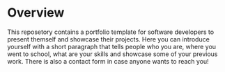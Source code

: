 # Overview

This reposetory contains a portfolio template for software developers to present themself and showcase their projects.
Here you can introduce yourself with a short paragraph that tells people who you are, where you went to school, what are your skills and showcase some of your previous work.
There is also a contact form in case anyone wants to reach you!
